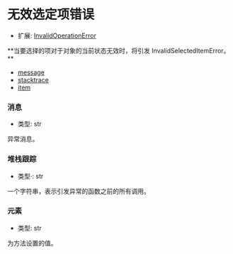 # 无效选定项错误

- 扩展: [InvalidOperationError](./invalidoperationerror.md)

**当要选择的项对于对象的当前状态无效时，将引发 InvalidSelectedItemError。
**

- [message](#message)
- [stacktrace](#stacktrace)
- [item](#item)

### 消息
- 类型: str

异常消息。


### 堆栈跟踪
- 类型·: str

一个字符串，表示引发异常的函数之前的所有调用。

### 元素
- 类型: str

为方法设置的值。